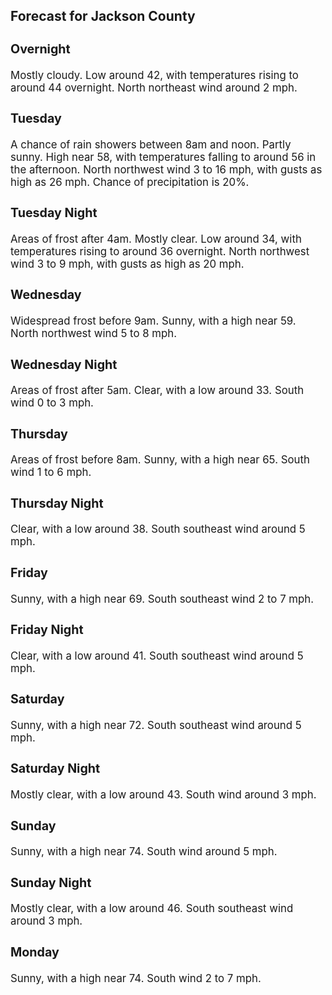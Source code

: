 <div>
   <h2>Forecast for Jackson County</h2>
   <p>
      <div style="font-size:120%">
         <h3>Overnight</h3>Mostly cloudy. Low around 42, with temperatures rising to around 44 overnight. North northeast wind around 2 mph.<br></div>
   </p>
   <p>
      <div style="font-size:120%">
         <h3>Tuesday</h3>A chance of rain showers between 8am and noon. Partly sunny. High near 58, with temperatures falling to around 56 in the afternoon.
         North northwest wind 3 to 16 mph, with gusts as high as 26 mph. Chance of precipitation is 20%.<br></div>
   </p>
   <p>
      <div style="font-size:120%">
         <h3>Tuesday Night</h3>Areas of frost after 4am. Mostly clear. Low around 34, with temperatures rising to around 36 overnight. North northwest wind
         3 to 9 mph, with gusts as high as 20 mph.<br></div>
   </p>
   <p>
      <div style="font-size:120%">
         <h3>Wednesday</h3>Widespread frost before 9am. Sunny, with a high near 59. North northwest wind 5 to 8 mph.<br></div>
   </p>
   <p>
      <div style="font-size:120%">
         <h3>Wednesday Night</h3>Areas of frost after 5am. Clear, with a low around 33. South wind 0 to 3 mph.<br></div>
   </p>
   <p>
      <div style="font-size:120%">
         <h3>Thursday</h3>Areas of frost before 8am. Sunny, with a high near 65. South wind 1 to 6 mph.<br></div>
   </p>
   <p>
      <div style="font-size:120%">
         <h3>Thursday Night</h3>Clear, with a low around 38. South southeast wind around 5 mph.<br></div>
   </p>
   <p>
      <div style="font-size:120%">
         <h3>Friday</h3>Sunny, with a high near 69. South southeast wind 2 to 7 mph.<br></div>
   </p>
   <p>
      <div style="font-size:120%">
         <h3>Friday Night</h3>Clear, with a low around 41. South southeast wind around 5 mph.<br></div>
   </p>
   <p>
      <div style="font-size:120%">
         <h3>Saturday</h3>Sunny, with a high near 72. South southeast wind around 5 mph.<br></div>
   </p>
   <p>
      <div style="font-size:120%">
         <h3>Saturday Night</h3>Mostly clear, with a low around 43. South wind around 3 mph.<br></div>
   </p>
   <p>
      <div style="font-size:120%">
         <h3>Sunday</h3>Sunny, with a high near 74. South wind around 5 mph.<br></div>
   </p>
   <p>
      <div style="font-size:120%">
         <h3>Sunday Night</h3>Mostly clear, with a low around 46. South southeast wind around 3 mph.<br></div>
   </p>
   <p>
      <div style="font-size:120%">
         <h3>Monday</h3>Sunny, with a high near 74. South wind 2 to 7 mph.<br></div>
   </p>
</div>